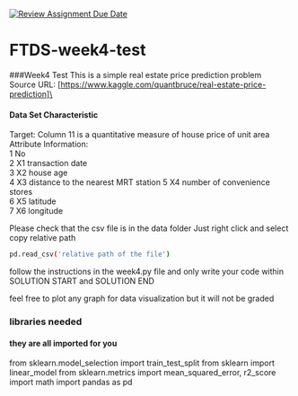 [![Review Assignment Due Date](https://classroom.github.com/assets/deadline-readme-button-24ddc0f5d75046c5622901739e7c5dd533143b0c8e959d652212380cedb1ea36.svg)](https://classroom.github.com/a/5Se3TjlK)
# FTDS-week4-test
 
###Week4 Test
This is a simple real estate price prediction problem\
Source URL: [https://www.kaggle.com/quantbruce/real-estate-price-prediction]\
#### Data Set Characteristic
Target: Column 11 is a quantitative measure of house price of unit area\
Attribute Information:\
 1   No                                      
 2   X1 transaction date                  
 3   X2 house age                            
 4   X3 distance to the nearest MRT station
 5   X4 number of convenience stores   
 6   X5 latitude          
 7   X6 longitude

 Please check that the csv file is in the data folder
 Just right click and select copy relative path
 ```bash
pd.read_csv('relative path of the file')
 ```

 follow the instructions in the week4.py file and only write your code within SOLUTION START and SOLUTION END
      
 feel free to plot any graph for data visualization but it will not be graded

### libraries needed
#### they are all imported for you 
from sklearn.model_selection import train_test_split
from sklearn import linear_model
from sklearn.metrics import mean_squared_error, r2_score
import math
import pandas as pd


